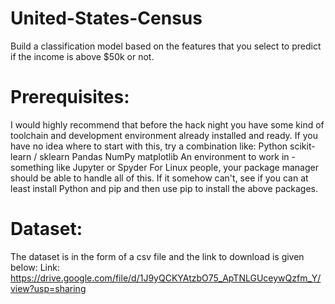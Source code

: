 # United-States-Census
Build a classification model based on the features that you select to predict if the income is above $50k or not.

# Prerequisites:
I would highly recommend that before the hack night you have some kind of toolchain and development environment already installed and ready. If you have no idea where to start with this, try a combination like:
Python
scikit-learn / sklearn
Pandas
NumPy
matplotlib
An environment to work in - something like Jupyter or Spyder
For Linux people, your package manager should be able to handle all of this. If it somehow can't, see if you can at least install Python and pip and then use pip to install the above packages.

# Dataset:
The dataset is in the form of a csv file and the link to download is given below:
Link: https://drive.google.com/file/d/1J9yQCKYAtzbO75_ApTNLGUceywQzfm_Y/view?usp=sharing
